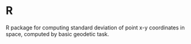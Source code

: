 # R
R package for computing standard deviation of point x-y coordinates  in space, computed by basic geodetic task. 
